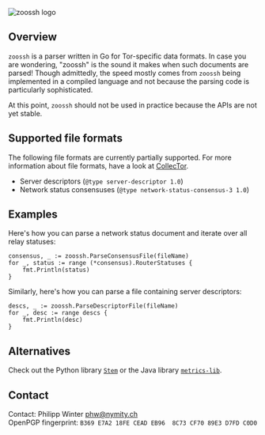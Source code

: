 ![zoossh logo](https://nullhypothesis.github.com/zoossh_logo.png)

Overview
--------
`zoossh` is a parser written in Go for Tor-specific data formats.  In case you
are wondering, "zoossh" is the sound it makes when such documents are parsed!
Though admittedly, the speed mostly comes from `zoossh` being implemented in a
compiled language and not because the parsing code is particularly
sophisticated.

At this point, `zoossh` should not be used in practice because the APIs are not
yet stable.

Supported file formats
----------------------
The following file formats are currently partially supported.  For more
information about file formats, have a look at
[CollecTor](https://collector.torproject.org/formats.html).

* Server descriptors (`@type server-descriptor 1.0`)
* Network status consensuses (`@type network-status-consensus-3 1.0`)

Examples
--------
Here's how you can parse a network status document and iterate over all relay
statuses:

    consensus, _ := zoossh.ParseConsensusFile(fileName)
    for _, status := range (*consensus).RouterStatuses {
        fmt.Println(status)
    }

Similarly, here's how you can parse a file containing server descriptors:

    descs, _ := zoossh.ParseDescriptorFile(fileName)
    for _, desc := range descs {
        fmt.Println(desc)
    }

Alternatives
------------
Check out the Python library [`Stem`](https://stem.torproject.org) or the Java
library [`metrics-lib`](https://gitweb.torproject.org/metrics-lib.git).

Contact
-------
Contact: Philipp Winter <phw@nymity.ch>  
OpenPGP fingerprint: `B369 E7A2 18FE CEAD EB96  8C73 CF70 89E3 D7FD C0D0`
